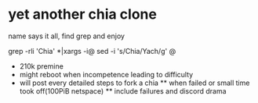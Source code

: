 # yet another chia clone
name says it all, find grep and enjoy

grep -rli 'Chia' *|xargs -i@ sed -i 's/Chia/Yach/g' @

* 210k premine
* might reboot when incompetence leading to difficulty
* will post every detailed steps to fork a chia 
** when failed or small time took off(100PiB netspace)
** include failures and discord drama
